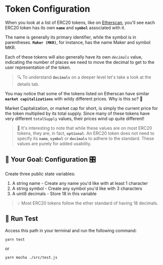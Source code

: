 # Token Configuration

When you look at a list of ERC20 tokens, like on [Etherscan](https://etherscan.io/tokens), you'll see each ERC20 token has its own **`name`** and **`symbol`** associated with it.

The name is generally its primary identifier, while the symbol is in parentheses. **`Maker (MKR)`**, for instance, has the name Maker and symbol MKR.

Each of these tokens will also generally have its own *`decimals`* value, indicating the number of places we need to move the decimal to get to the user representation of the token.

> 🔍 To understand **`decimals`** on a deeper level let's take a look at the details tab.

You may notice that some of the tokens listed on Etherscan have similar **`market capitalizations`** with wildy different prices. Why is this so? 🤔

Market Capitalization, or market cap for short, is simply the current price for the token multiplied by its total supply. Since many of these tokens have very different `totalSupply` values, their prices wind up quite different!

> 🧐 It's interesting to note that while these values are on most ERC20 tokens, they are, in fact, **`optional`**. An ERC20 token does not need to specify its **`name`**, **`symbol`** or **`decimals`** to adhere to the standard. These values are purely for added usability.

## 🏁 Your Goal: Configuration 🎛️

Create three public state variables:

1. A string name - Create any name you'd like with at least 1 character
2. A string symbol - Create any symbol you'd like with 3 characters
3. A uint8 decimals - Store 18 in this variable

> 💡 Most ERC20 tokens follow the ether standard of having 18 decimals.

## 🧪 Run Test

Access this path in your terminal and run the following command:

```bash
yarn test
```

or

```bash
yarn mocha ./src/test.js
```
